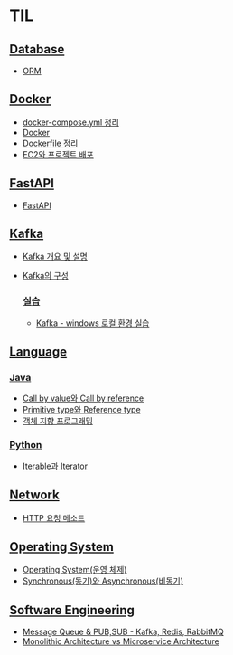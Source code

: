 # TIL



## [Database](https://github.com/Dayoung1014/TIL/Database)

- [ORM](https://github.com/Dayoung1014/TIL/Database/ORM.md)

## [Docker](https://github.com/Dayoung1014/TIL/Docker)

- [docker-compose.yml 정리](https://github.com/Dayoung1014/TIL/Docker/docker-compose.yml%20정리.md)
- [Docker](https://github.com/Dayoung1014/TIL/Docker/Docker.md)
- [Dockerfile 정리](https://github.com/Dayoung1014/TIL/Docker/Dockerfile%20정리.md)
- [EC2와 프로젝트 배포](https://github.com/Dayoung1014/TIL/Docker/EC2와%20프로젝트%20배포.md)

## [FastAPI](https://github.com/Dayoung1014/TIL/FastAPI)

- [FastAPI](https://github.com/Dayoung1014/TIL/FastAPI/FastAPI.md)

## [Kafka](https://github.com/Dayoung1014/TIL/Kafka)

- [Kafka 개요 및 설명](https://github.com/Dayoung1014/TIL/Kafka/Kafka%20개요%20및%20설명.md)
- [Kafka의 구성](https://github.com/Dayoung1014/TIL/Kafka/Kafka의%20구성.md)

  ### [실습](https://github.com/Dayoung1014/TIL/Kafka/실습)

  - [Kafka - windows 로컬 환경 실습](https://github.com/Dayoung1014/TIL/Kafka/실습/Kafka%20-%20windows%20로컬%20환경%20실습.md)

## [Language](https://github.com/Dayoung1014/TIL/Language)


  ### [Java](https://github.com/Dayoung1014/TIL/Language/Java)

  - [Call by value와 Call by reference](https://github.com/Dayoung1014/TIL/Language/Java/Call%20by%20value와%20Call%20by%20reference.md)
  - [Primitive type와 Reference type](https://github.com/Dayoung1014/TIL/Language/Java/Primitive%20type와%20Reference%20type.md)
  - [객체 지향 프로그래밍](https://github.com/Dayoung1014/TIL/Language/Java/객체%20지향%20프로그래밍.md)

  ### [Python](https://github.com/Dayoung1014/TIL/Language/Python)

  - [Iterable과 Iterator](https://github.com/Dayoung1014/TIL/Language/Python/Iterable과%20Iterator.md)

## [Network](https://github.com/Dayoung1014/TIL/Network)

- [HTTP 요청 메소드](https://github.com/Dayoung1014/TIL/Network/HTTP%20요청%20메소드.md)

## [Operating System](https://github.com/Dayoung1014/TIL/Operating%20System)

- [Operating System(운영 체제)](https://github.com/Dayoung1014/TIL/Operating%20System/Operating%20System(운영%20체제).md)
- [Synchronous(동기)와 Asynchronous(비동기)](https://github.com/Dayoung1014/TIL/Operating%20System/Synchronous(동기)와%20Asynchronous(비동기).md)

## [Software Engineering](https://github.com/Dayoung1014/TIL/Software%20Engineering)

- [Message Queue & PUB,SUB - Kafka, Redis, RabbitMQ](https://github.com/Dayoung1014/TIL/Software%20Engineering/Message%20Queue%20&%20PUB,SUB%20-%20Kafka,%20Redis,%20RabbitMQ.md)
- [Monolithic Architecture vs Microservice Architecture](https://github.com/Dayoung1014/TIL/Software%20Engineering/Monolithic%20Architecture%20vs%20Microservice%20Architecture.md)
